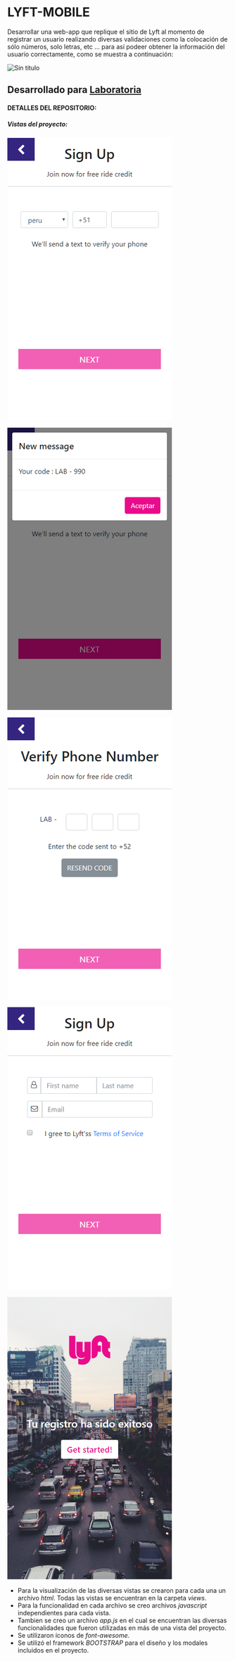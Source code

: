 # LYFT-MOBILE 
Desarrollar una web-app que replique el sitio de Lyft al momento de registrar un usuario realizando diversas validaciones como la colocación de sólo números, solo letras, etc ... para así podeer obtener la información del usuario correctamente, como se muestra a continuación:

![Sin titulo](https://user-images.githubusercontent.com/32286663/36439542-48967ebc-163b-11e8-87dd-bfd95ca6c07f.png)

## Desarrollado para [Laboratoria](http://laboratoria.la) 

#### DETALLES DEL REPOSITORIO:

##### Vistas del proyecto:

![Sin titulo](assets/images/2.png) 

![Sin titulo](assets/images/3.png) 

![Sin titulo](assets/images/4.png)  

![Sin titulo](assets/images/5.png)  

![Sin titulo](assets/images/6.png)

+ Para la visualización de las diversas vistas se crearon para cada una un archivo *html*. Todas las vistas se encuentran en la carpeta *views*.
+ Para la funcionalidad en cada archivo se creo archivos *javascript* independientes para cada vista.
+ Tambien se creo un archivo *app.js* en el cual se encuentran las diversas funcionalidades que fueron utilizadas en más de una vista del proyecto.
+ Se utilizaron íconos de *font-awesome*.
+ Se utilizó el framework *BOOTSTRAP* para el diseño y los modales incluidos en el proyecto.

